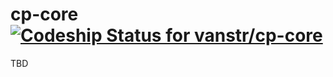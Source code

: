 cp-core [![Codeship Status for vanstr/cp-core](https://codeship.com/projects/557ca6b0-587c-0132-6797-3ab93011c491/status?branch=master)](https://codeship.com/projects/50092)
====================

TBD